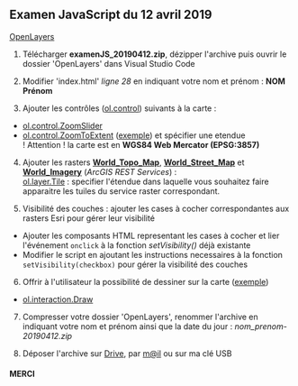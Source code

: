 ## Examen JavaScript du 12 avril 2019

[OpenLayers](https://openlayers.org/)

1. Télécharger **examenJS_20190412.zip**, dézipper l'archive puis ouvrir le dossier 'OpenLayers' dans Visual Studio Code

2. Modifier 'index.html' *ligne 28* en indiquant votre nom et prénom : **NOM Prénom**

3. Ajouter les contrôles ([ol.control](https://geoadmin.github.io/ol3/apidoc/ol.control.html)) suivants à la carte :<br>
  - [ol.control.ZoomSlider](https://geoadmin.github.io/ol3/apidoc/ol.control.ZoomSlider.html)
  - [ol.control.ZoomToExtent](https://geoadmin.github.io/ol3/apidoc/ol.control.ZoomToExtent.html) ([exemple](http://tsauerwein.github.io/ol3/mapbox-gl-js/examples/navigation-controls.html?q=extent)) et spécifier une etendue <br>
    ! Attention ! la carte est en __WGS84 Web Mercator (EPSG:3857)__
    
4. Ajouter les rasters [__World_Topo_Map__](https://server.arcgisonline.com/arcgis/rest/services/World_Topo_Map/MapServer), [__World_Street_Map__](https://server.arcgisonline.com/arcgis/rest/services/World_Street_Map/MapServer) et [__World_Imagery__](https://server.arcgisonline.com/arcgis/rest/services/World_Imagery/MapServer) (*ArcGIS REST Services*) : <br>
[ol.layer.Tile](https://geoadmin.github.io/ol3/apidoc/ol.layer.Tile.html) : specifier l'étendue dans laquelle vous souhaitez faire apparaitre les tuiles du service raster correspondant.

5. Visibilité des couches : ajouter les cases à cocher correspondantes aux rasters Esri pour gérer leur visibilité
  - Ajouter les composants HTML representant les cases à cocher et lier l'événement ```onclick``` à la fonction *setVisibility()* déjà existante
  - Modifier le script en ajoutant les instructions necessaires à la fonction ```setVisibility(checkbox)``` pour gérer la visibilité des couches

6. Offrir à l'utilisateur la possibilité de dessiner sur la carte ([exemple](http://tsauerwein.github.io/ol3/mapbox-gl-js/examples/draw-features.html))
  - [ol.interaction.Draw](https://geoadmin.github.io/ol3/apidoc/ol.interaction.Draw.html)

7. Compresser votre dossier 'OpenLayers', renommer l'archive en indiquant votre nom et prénom ainsi que la date du jour : *nom_prenom-20190412.zip*

8. Déposer l'archive sur [Drive](https://drive.google.com/open?id=1mLUapWgcPOXprp40ABNg7QkcANyh-gI1), par [m@il](mailto:martin.delsinne@gfi.fr) ou sur ma clé USB

<h4>MERCI</h4>
